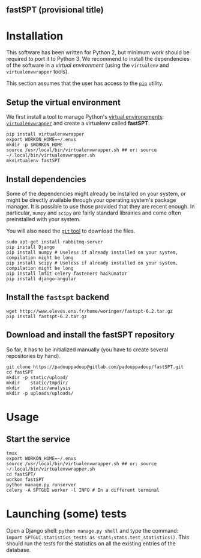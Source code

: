 fastSPT (provisional title)
--------------------------

# Installation
This software has been written for Python 2, but minimum work should be required to port it to Python 3. We recommend to install the dependencies of the software in a *virtual environment* (using the `virtualenv` and `virtualenvwrapper` tools).

This section assumes that the user has access to the [`pip`](https://pip.pypa.io/en/stable/installing/) utility.

## Setup the virtual environment
We first install a tool to manage Python's [virtual environements](https://virtualenvwrapper.readthedocs.io/en/latest/): [`virtualenvwrapper`](https://virtualenvwrapper.readthedocs.io/en/latest/) and create a virtualenv called **fastSPT**.

```{shell}
pip install virtualenvwrapper
export WORKON_HOME=~/.envs
mkdir -p $WORKON_HOME
source /usr/local/bin/virtualenvwrapper.sh ## or: source ~/.local/bin/virtualenvwrapper.sh
mkvirtualenv fastSPT
```

## Install dependencies
Some of the dependencies might already be installed on your system, or might be directly available through your operating system's package manager. It is possible to use those provided that they are recent enough. In particular, `numpy` and `scipy` are fairly standard librairies and come often preinstalled with your system.

You will also need the [`git` tool](https://git-scm.com/) to download the files.

```{shell}
sudo apt-get install rabbitmq-server
pip install Django
pip install numpy # Useless if already installed on your system, compilation might be long
pip install scipy # Useless if already installed on your system, compilation might be long
pip install lmfit celery fasteners haikunator
pip install django-angular
```

## Install the `fastspt` backend
```{shell}
wget http://www.eleves.ens.fr/home/woringer/fastspt-6.2.tar.gz
pip install fastspt-6.2.tar.gz
```

## Download and install the fastSPT repository

So far, it has to be initialized manually (you have to create several repositories by hand).

```{shell}
git clone https://padouppadoup@gitlab.com/padouppadoup/fastSPT.git
cd fastSPT
mkdir -p static/upload/
mkdir    static/tmpdir/
mkdir    static/analysis
mkdir -p uploads/uploads/
```

# Usage
## Start the service

```{bash}
tmux
export WORKON_HOME=~/.envs
source /usr/local/bin/virtualenvwrapper.sh ## or: source ~/.local/bin/virtualenvwrapper.sh
cd fastSPT/
workon fastSPT
python manage.py runserver
celery -A SPTGUI worker -l INFO # In a different terminal
```

# Launching (some) tests

Open a Django shell: `python manage.py shell` and type the command: `import SPTGUI.statistics_tests as stats;stats.test_statistics()`. This should run the tests for the statistics on all the existing entries of the database.
